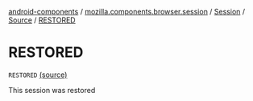 [android-components](../../../index.md) / [mozilla.components.browser.session](../../index.md) / [Session](../index.md) / [Source](index.md) / [RESTORED](./-r-e-s-t-o-r-e-d.md)

# RESTORED

`RESTORED` [(source)](https://github.com/mozilla-mobile/android-components/blob/master/components/browser/session/src/main/java/mozilla/components/browser/session/Session.kt#L182)

This session was restored

